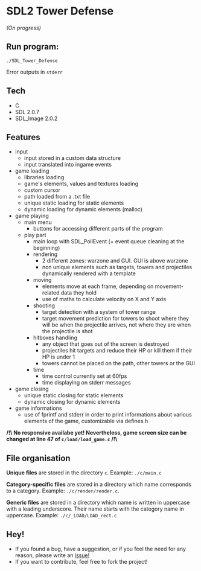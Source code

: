 # SDL2 Tower Defense

_(On progress)_

## Run program:

``./SDL_Tower_Defense``

Error outputs in ``stderr``

## Tech

- C
- SDL 2.0.7
- SDL_Image 2.0.2

## Features

- input
  - input stored in a custom data structure
  - input translated into ingame events
- game loading
  - libraries loading
  - game's elements, values and textures loading
  - custom cursor
  - path loaded from a .txt file
  - unique static loading for static elements
  - dynamic loading for dynamic elements (malloc)
- game playing
  - main menu
    - buttons for accessing different parts of the program
  - play part
    - main loop with SDL_PollEvent (+ event queue cleaning at the beginning)
    - rendering
      - 2 different zones: warzone and GUI. GUI is above warzone
      - non unique elements such as targets, towers and projectiles dynamically rendered with a template
    - moving
      - elements move at each frame, depending on movement-related data they hold
      - use of maths to calculate velocity on X and Y axis
    - shooting
      - target detection with a system of tower range
      - target movement prediction for towers to shoot where they will be when the projectile arrives, not where they are when the projectile is shot
    - hitboxes handling
      - any object that goes out of the screen is destroyed
      - projectiles hit targets and reduce their HP or kill them if their HP is under 1
      - towers cannot be placed on the path, other towers or the GUI
    - time
      - time control currently set at 60fps
      - time displaying on stderr messages
- game closing
  - unique static closing for static elements
  - dynamic closing for dynamic elements
- game informations
  - use of fprintf and stderr in order to print informations about various elements of the game, customizable via defines.h

**/!\ No responsive availabe yet! Nevertheless, game screen size can be changed at line 47 of `c/load/load_game.c` /!\\**

## File organisation

**Unique files** are stored in the directory `c`. Example: `./c/main.c`

**Category-specific files** are stored in a directory which name corresponds to a category. Example: `./c/render/render.c`.

**Generic files** are stored in a directory which name is written in uppercase with a leading underscore. Their name starts with the category name in uppercase. Example: `./c/_LOAD/LOAD_rect.c`

## Hey!

- If you found a bug, have a suggestion, or if you feel the need for any reason, please write an [issue!](https://github.com/PierreTurnbull/SDL_Tower_Defense/issues)
- If you want to contribute, feel free to fork the project!
